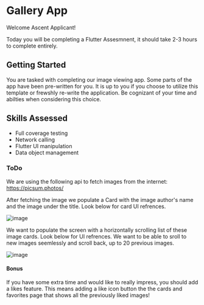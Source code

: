 # Gallery App
Welcome Ascent Applicant!

Today you will be completing a Flutter Assesmnent, it should take 2-3 hours to complete entirely.

## Getting Started
You are tasked with completing our image viewing app. Some parts of the app have been pre-written for you. It is up to you if you choose to utilize this template or frewshly re-write the application.
Be cognizant of your time and abilties when considering this choice.

## Skills Assessed
- Full coverage testing
- Network calling
- Flutter UI manipulation
- Data object management

### ToDo

We are using the following api to fetch images from the internet: https://picsum.photos/

After fetching the image we populate a Card with the image author's name and the image under the title. Look below for card UI refrences.

![image](https://github.com/Dgolme1/flutter_app_gallery/assets/82067568/c753b943-07ac-44bf-8db2-8d0c345ecece)

We want to populate the screen with a horizontally scrolling list of these image cards. Look below for UI refrences.
We want to be able to sroll to new images seemlessly and scroll back, up to 20 previous images. 

![image](https://github.com/Dgolme1/flutter_app_gallery/assets/82067568/31014ae2-55c5-416b-aa88-5d6e7235a4ac)

#### Bonus
If you have some extra time and would like to really impress, you should add a likes feature. This means adding a like icon button the the cards and favorites page that shows all the previously liked images!
